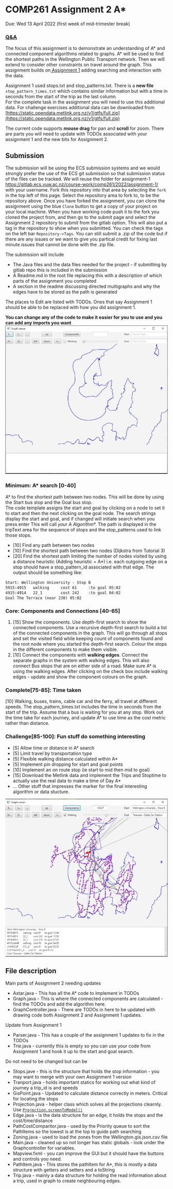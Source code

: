 # COMP261 Assignment 2 A*

Due: Wed 13 April 2022 (first week of mid-trimester break)

### [Q&A](Q&A.md)

The focus of this assignment is to demonstrate an understanding of A* and connected component algorithms related to graphs. 
A* will be used to find the shortest paths in the Wellington Public Transport network. 
Then we will extend to consider other constraints on travel around the graph. 
This assignment builds on[ Assignment 1](https://gitlab.ecs.vuw.ac.nz/lms/comp261/2022/ass1) adding searching and interaction with the data.

Assignment 1 used stops.txt and stop_patterns.txt. 
There is a **new file** `stop_pattern_times.txt` which contains similar information but with a time in seconds from the start of the trip as the last column.  
For the complete task in the assignment you will need to use this additional data. 
For challenge exercises additional data can be downloaded from [https://static.opendata.metlink.org.nz/v1/gtfs/full.zip](https://static.opendata.metlink.org.nz/v1/gtfs/full.zip)

The current code supports **mouse drag** for pan and **scroll** for zoom. There are parts you will need to update with TODOs associated with your assignment 1 and the new bits for Assignment 2. 

## Submission
The submission will be using the ECS submission systems and we would strongly prefer the use of the ECS git submission so that submission status of the files can be tracked. We will reuse the folder for assignment-1 https://gitlab.ecs.vuw.ac.nz/course-work/comp261/2022/assignment-1/<username> with your username.  Fork this repository into that area by selecting the `fork` in the top left of this page.  Select the repository area to fork to, to be the repository above. Once you have forked the assignment, you can clone the assignment using the blue `Clone` button to get a copy of your project on your local machine. When you have working code push it to the fork you cloned the project from, and then go to the submit page and select the Assignment 2 repository to submit from the gitlab option.  This will also put a tag in the repository to show when you submitted.  You can check the tags on the left bar `Repository->Tags`.  You can still submit a .zip of the code but if there are any issues or we want to give you partical credit for fixing last minute issues that cannot be done with the .zip file.

The submission will include
* The Java files and the data files needed for the project - if submitting by gitlab repo this is included in the submission
* A Readme.md in the root file replacing this with a description of which parts of the assignment you completed
* A section in the readme discussing directed multigraphs and why the edges have to be stored as the path is generated  

The places to Edit are listed with TODOs.  Ones that say Assignment 1 should be able to be replaced with how you did assignment 1.

**You can change any of the code to make it easier for you to use and you can add any imports you want**
![Intial graph on startup](Initial.png)

### Minimum: A* search [0-40]
A* to find the shortest path between two nodes. This will be done by using the Start bus stop and the Goal bus stop.  
The code template assigns the start and goal by clicking on a node to set it to start and then the next clicking on the goal node. 
The search strings display the start and goal, and if changed will initiate search when you press enter 
This will call **your A* Algorithm**. The path is displayed in the tripText area for the sequence of stops and the stop_patterns used to link those stops. 
* [10] Find any path between two nodes
* [10] Find the shortest path between two nodes (Dijkstra from Tutorial 3)
* [20] Find the shortest path limiting the number of nodes visited by using a distance heuristic (Adding heuristic = A*)
i.e. each outgoing edge on a stop should have a stop_pattern_id associated with that edge. The output should be something like:
```
Start: Wellington University - Stop B
5915:4915	walking  	cost 61	    :to goal 05:02
4915:4914	22_1  	    cost 242	:to goal 04:02
Goal The Terrace (near 230) 05:02
```

### Core: Components and Connections [40-65]
1. [15] Show the components. Use depth-first search to show the connected components. Use a recursive depth-first search to build a list of the connected components in the graph. This will go through all stops and set the visited field while keeping count of components found and the root node where you started the depth-first search. Colour the stops in the different components to make them visible. 
2. [10] Connect the components with **walking edges**. Connect the separate graphs in the system with walking edges. This will also connect Bus stops that are on either side of a road. Make sure A* is using the walking edges. After clicking on the check box include walking edges - update and show the component colours on the graph.

### Complete[75-85]: Time taken
[10] Walking, buses, trains, cable car and the ferry, all travel at different speeds. The stop_pattern_times.txt includes the time in seconds from the start of the trip. Assume that a bus is waiting for you at any stop.  Work out the time take for each journey, and update A* to use time as the cost metric rather than distance.

### Challenge[85-100]: Fun stuff do something interesting
* [5] Allow time or distance in A* search
* [5] Limit travel by transportation type
* [5] Flexible walking distance calculated within A*
* [5] Implement pin dropping for start and goal points
* [10] Implement an on route stop (ie start to mid then mid to goal)
* [15] Download the Metlink data and implement the Trips and Stoptime to actually use the real data to make a time of Day A*
* ... Other stuff that impresses the marker for the final interesting algorithm or data stucture.

![Complete Example](Example.png)

## File description
Main parts of Assignment 2 needing updates
* Astar.java - This has all the A* code to implement in TODOs
* Graph.java - This is where the connected components are calculated - find the TODOs and add the algorithm here.
* GraphController.java - There are TODOs in here to be updated with drawing code both Assignment 2 and Assignment 1 updates.

Update from Assignment 1
* Parser.java - This has a couple of the assignment 1 updates to fix in the TODOs
* Trie.java - currently this is empty so you can use your code from Assignment 1 and hook it up to the start and goal search. 

Do not need to be changed but can be
* Stops.jave - this is the structure that holds the stop information - you may want to merge with your own Assignment 1 version
* Tranport.java - holds important statics for working out what kind of journey a trip_id is and speeds
* GisPoint.java - Updated to calculate distance correctly in meters. Critical for locating the stops
* Projection.java - helper class which solves all the projections clearnly.  Use [`Projection.screenToModel()`](src/main/java/comp261/assig2/Projection.java#17)
* Edge.java - is the data structure for an edge, it holds the stops and the cost/time/distance
* PathCostComparitor.java - used by the Priority queue to sort the PathItems so the lowest is at the top to guide path searching
* Zoning.java - used to load the zones from the Wellington.gis.json.csv file  
* Main.java - cleaned up so not longer has static globals - look under the Graphcontroller for variables.
* Mapview.fxml - you can improve the GUI but it should have the buttons and controls you need.
* PathItem.java - This stores the pathItem for A*, this is mostly a data structure with getters and setters and a toString
* Trip.java - mainly a data structure for holding the read information about a trip, used in graph to create neighbouring edges.




